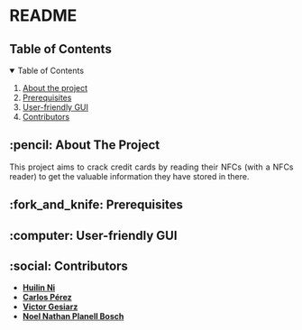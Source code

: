 # README

<!-- TABLE OF CONTENTS -->
<h2 id="table-of-contents"> Table of Contents</h2>

<details open="open">
  <summary> Table of Contents </summary>
  <ol>
    <li><a href="#about-the-project"> About the project</a></li>
    <li><a href="prerequisites"> Prerequisites</a></li>
    <li><a href="#user-friendly-gui"> User-friendly GUI</a></li>
    <li><a href="#contributors"> Contributors</a></li>
  </ol>
</details>


<!-- ABOUT THE PROJECT -->
<h2 id="about-the-project"> :pencil: About The Project</h2>

<p align="justify"> 
  This project aims to crack credit cards by reading their NFCs (with a NFCs reader) to get the valuable information they have stored in there.
</p>


<!-- Prerequisites -->
<h2 id="fork_and_knive"> :fork_and_knife: Prerequisites </h2>


<!-- User-friendly GUI -->
<h2 id="user-friendly-gui"> :computer: User-friendly GUI</h2>


<!-- Contributors -->
<h2 id="contributors"> :social: Contributors</h2>

* [**Huilin Ni**](https://github.com/HuilinNi15)
* [**Carlos Pérez**](https://github.com/CPerezRuiz335)
* [**Victor Gesiarz**](https://github.com/VictorGesiarz)
* [**Noel Nathan Planell Bosch**](https://github.com/NoelDNathan)
